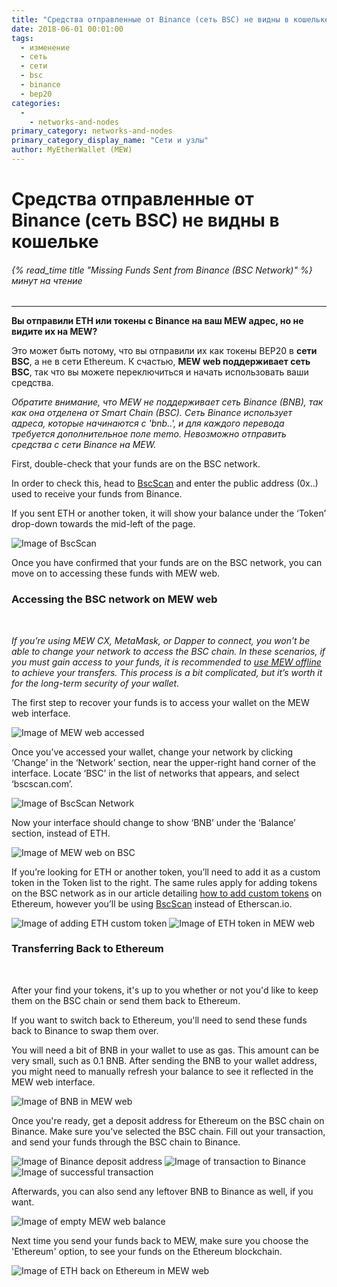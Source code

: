 ```yaml
---
title: "Средства отправленные от Binance (сеть BSC) не видны в кошельке"
date: 2018-06-01 00:01:00
tags:
  - изменение
  - сеть
  - сети
  - bsc
  - binance
  - bep20
categories:
  - 
    - networks-and-nodes
primary_category: networks-and-nodes
primary_category_display_name: "Сети и узлы"
author: MyEtherWallet (MEW)
---
```


# **Средства отправленные от Binance (сеть BSC) не видны в кошельке**

###### {% read_time title "Missing Funds Sent from Binance (BSC Network)" %} минут на чтение

* * *

**Вы отправили ETH или токены с Binance на ваш MEW адрес, но не видите их на MEW?**

Это может быть потому, что вы отправили их как токены BEP20 в **сети BSC**, а не в сети Ethereum. К счастью, **MEW web поддерживает сеть BSC**, так что вы можете переключиться и начать использовать ваши средства.

_Обратите внимание, что MEW не поддерживает сеть Binance (BNB), так как она отделена от Smart Chain (BSC). Сеть Binance использует адреса, которые начинаются с 'bnb..', и для каждого перевода требуется дополнительное поле memo. Невозможно отправить средства с сети Binance на MEW._

First, double-check that your funds are on the BSC network.

In order to check this, head to [BscScan][bscscan] and enter the public address (0x..) used to receive your funds from Binance.

If you sent ETH or another token, it will show your balance under the ‘Token’ drop-down towards the mid-left of the page.

<img src="/images/posts/transactions/bsc2.png" alt="Image of BscScan" style="max-width: 110%;" />

Once you have confirmed that your funds are on the BSC network, you can move on to accessing these funds with MEW web.

### **Accessing the BSC network on MEW web**

<br>

_If you’re using MEW CX, MetaMask, or Dapper to connect, you won’t be able to change your network to access the BSC chain. In these scenarios, if you must gain access to your funds, it is recommended to [use MEW offline][offline] to achieve your transfers. This process is a bit complicated, but it’s worth it for the long-term security of your wallet._

The first step to recover your funds is to access your wallet on the MEW web interface.

<img src="/images/posts/transactions/bsc3.png" alt="Image of MEW web accessed" style="max-width: 110%;" />

Once you’ve accessed your wallet, change your network by clicking ‘Change’ in the ‘Network’ section, near the upper-right hand corner of the interface. Locate ‘BSC’ in the list of networks that appears, and select ‘bscscan.com’.

<img src="/images/posts/transactions/bsc4.png" alt="Image of BscScan Network" style="max-width: 120%;" />

Now your interface should change to show ‘BNB’ under the ‘Balance’ section, instead of ETH.

<img src="/images/posts/transactions/bsc5.png" alt="Image of MEW web on BSC" style="max-width: 110%;" />

If you’re looking for ETH or another token, you’ll need to add it as a custom token in the Token list to the right. The same rules apply for adding tokens on the BSC network as in our article detailing [how to add custom tokens][custom] on Ethereum, however you’ll be using [BscScan][bscscan] instead of Etherscan.io.

<img src="/images/posts/transactions/bsc6.png" alt="Image of adding ETH custom token" style="max-width: 120%;" />

<img src="/images/posts/transactions/bsc7.png" alt="Image of ETH token in MEW web" style="max-width: 120%;" />

### **Transferring Back to Ethereum**

<br>

After your find your tokens, it's up to you whether or not you'd like to keep them on the BSC chain or send them back to Ethereum.

If you want to switch back to Ethereum, you'll need to send these funds back to Binance to swap them over.

You will need a bit of BNB in your wallet to use as gas. This amount can be very small, such as 0.1 BNB. After sending the BNB to your wallet address, you might need to manually refresh your balance to see it reflected in the MEW web interface.

<img src="/images/posts/transactions/bsc8.png" alt="Image of BNB in MEW web" style="max-width: 110%;" />

Once you're ready, get a deposit address for Ethereum on the BSC chain on Binance. Make sure you've selected the BSC chain. Fill out your transaction, and send your funds through the BSC chain to Binance.

<img src="/images/posts/transactions/bsc9.png" alt="Image of Binance deposit address" style="max-width: 120%;" />

<img src="/images/posts/transactions/bsc10.png" alt="Image of transaction to Binance" style="max-width: 110%;" />

<img src="/images/posts/transactions/bsc11.png" alt="Image of successful transaction" style="max-width: 120%;" />

Afterwards, you can also send any leftover BNB to Binance as well, if you want.

<img src="/images/posts/transactions/bsc12.png" alt="Image of empty MEW web balance" style="max-width: 110%;" />

Next time you send your funds back to MEW, make sure you choose the 'Ethereum' option, to see your funds on the Ethereum blockchain.

<img src="/images/posts/transactions/bsc13.png" alt="Image of ETH back on Ethereum in MEW web" style="max-width: 110%;" />

[bscscan]: https://www.bscscan.com/

[offline]: /@@@@@@/offline/using-mew-offline/

[custom]: /@@@@@@/tokens/how-to-add-custom-token/
